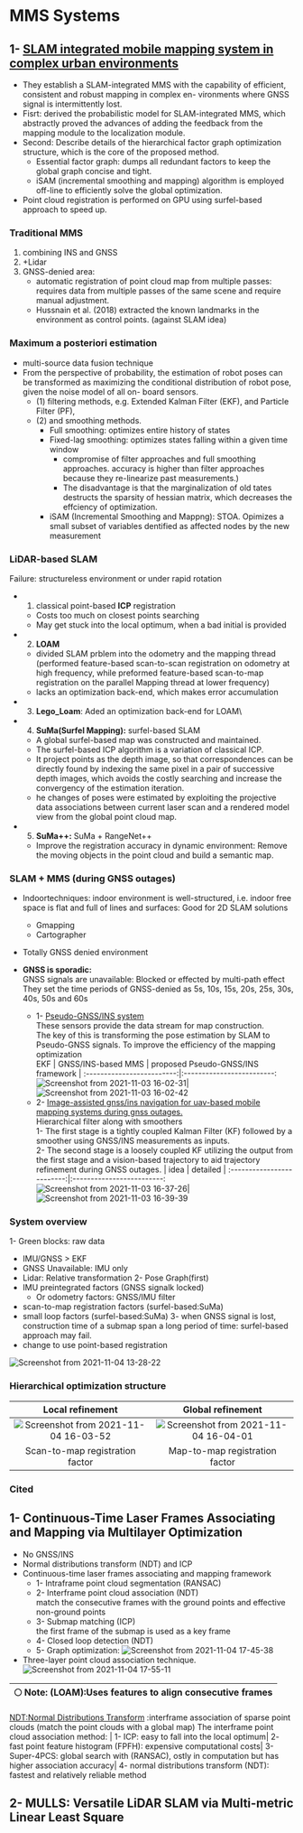# MMS Systems


## 1- [SLAM integrated mobile mapping system in complex urban environments](https://www.sciencedirect.com/science/article/pii/S0924271620301386)
* They establish a SLAM-integrated MMS with the capability of efficient, consistent and robust mapping in complex en- vironments where GNSS signal is intermittently lost.
* Fisrt: derived the probabilistic model for SLAM-integrated MMS, which abstractly proved the advances of adding the feedback from the mapping module to the localization module.
* Second: Describe details of the hierarchical factor graph optimization structure, which is the core of the proposed method.
  * Essential factor graph: dumps all redundant factors to keep the global graph concise and tight.
  * iSAM (incremental smoothing and mapping) algorithm is employed off-line to efficiently solve the global optimization.
* Point cloud registration is performed on GPU using surfel-based approach to speed up.
### Traditional MMS
1. combining INS and GNSS
2. +Lidar
3. GNSS-denied area: 
   * automatic registration of point cloud map from multiple passes: requires data from multiple passes of the same scene and require manual adjustment.
   * Hussnain et al. (2018) extracted the known landmarks in the environment as control points. (against SLAM idea)

### Maximum a posteriori estimation  
* multi-source data fusion technique 
* From the perspective of probability, the estimation of robot poses can be transformed as maximizing the conditional distribution of robot pose, given the noise model of all on- board sensors.
  * (1) filtering methods, e.g. Extended Kalman Filter (EKF), and Particle Filter (PF), 
  * (2) and smoothing methods.
    * Full smoothing: optimizes entire history of states
    * Fixed-lag smoothing: optimizes states falling within a given time window 
      * compromise of filter approaches and full smoothing approaches. accuracy is higher than filter approaches because they re-linearize past measurements.)
      * The disadvantage is that the marginalization of old tates destructs the sparsity of hessian matrix, which decreases the effciency of optimization.
    * iSAM (Incremental Smoothing and Mappng): STOA. Opimizes a small subset of variables dentified as affected nodes by the new measurement
### LiDAR-based SLAM
Failure: structureless environment or under rapid rotation
* 1. classical point-based **ICP** registration
  * Costs too much on closest points searching
  * May get stuck into the local optimum, when a bad initial is provided
 * 2. **LOAM**
   *  divided SLAM prblem into the odometry and the mapping thread (performed feature-based scan-to-scan registration on odometry at high frequency, while preformed feature-based scan-to-map registration on the parallel Mapping thread at lower frequency)
   *  lacks an optimization back-end, which makes error accumulation
 * 3. **Lego_Loam**: Aded an optimization back-end for LOAM\
 * 4. **SuMa(Surfel Mapping):** surfel-based SLAM
   * A global surfel-based map was constructed and maintained. 
   * The surfel-based ICP algorithm is a variation of classical ICP.
   * It project points as the depth image, so that correspondences can be directly found by indexing the same pixel in a pair of successive depth images, which avoids the costly searching and increase the convergency of the estimation iteration.
   * he changes of poses were estimated by exploiting the projective data associations between current laser scan and a rendered model view from the global point cloud map.
 * 5. **SuMa++:** SuMa + RangeNet++
   * Improve the registration accuracy in dynamic environment: Remove the moving objects in the point cloud and build a semantic map.
 ### SLAM + MMS  (during GNSS outages)
 * Indoortechniques: indoor environment is well-structured, i.e. indoor free space is flat and full of lines and surfaces: Good for 2D SLAM solutions
   * Gmapping
   * Cartographer
 * Totally GNSS denied environment
 * **GNSS is sporadic:**  
   GNSS signals are unavailable: Blocked or effected by multi-path effect  
   They set the time periods of GNSS-denied as 5s, 10s, 15s, 20s, 25s, 30s, 40s, 50s and 60s  
   
   *  1- [Pseudo-GNSS/INS system](https://ieeexplore.ieee.org/document/8373382)  
      These sensors provide the data stream for map construction.  
      The key of this is transforming the pose estimation by SLAM to Pseudo-GNSS signals. To improve the efficiency of the mapping optimization  
      EKF
      |  GNSS/INS-based MMS             |  proposed Pseudo-GNSS/INS framework |
      :-------------------------:|:-------------------------:
      ![Screenshot from 2021-11-03 16-02-31](https://user-images.githubusercontent.com/46463022/140184443-3b8f3481-2f95-4d69-a818-c4259cef2dc6.png)|![Screenshot from 2021-11-03 16-02-42](https://user-images.githubusercontent.com/46463022/140184454-d1be3b14-8c4e-4354-9322-77d27b547681.png)
   *  2- [Image-assisted gnss/ins navigation for uav-based mobile mapping systems during gnss outages.](https://ieeexplore.ieee.org/stamp/stamp.jsp?tp=&arnumber=8373409)  
       Hierarchical filter along with smoothers  
       1- The first stage is a tightly coupled Kalman Filter (KF) followed by a smoother using GNSS/INS measurements as inputs.  
       2- The second stage is a loosely coupled KF utilizing the output from the first stage and a vision-based trajectory to aid trajectory refinement during GNSS outages.
       |  idea             |  detailed  |
       :-------------------------:|:-------------------------:
       ![Screenshot from 2021-11-03 16-37-26](https://user-images.githubusercontent.com/46463022/140188949-aaae8e23-79b2-4b51-a113-68c2f4cac4c7.png)|![Screenshot from 2021-11-03 16-39-39](https://user-images.githubusercontent.com/46463022/140189224-7c159643-ddfc-435b-94a0-990b828e97be.png)
### System overview   
1- Green blocks: raw data  
   * IMU/GNSS > EKF 
   * GNSS Unavailable: IMU only
   * Lidar: Relative transformation
2- Pose Graph(first)
   * IMU preintegrated factors (GNSS signalk locked)
     * Or odometry factors: GNSS/IMU filter
   * scan-to-map registration factors (surfel-based:SuMa)
   * small loop factors (surfel-based:SuMa)
3- when GNSS signal is lost, construction time of a submap span a long period of time:  surfel-based approach may fail.
   * change to use point-based registration
   
   ![Screenshot from 2021-11-04 13-28-22](https://user-images.githubusercontent.com/46463022/140389526-c8b06632-ff8d-4bdf-a092-7f84eb2225c7.png)
### Hierarchical optimization structure
 | Local refinement | Global refinement |
 :-------------------------:|:-------------------------:
 ![Screenshot from 2021-11-04 16-03-52](https://user-images.githubusercontent.com/46463022/140411779-d6c1dbf4-c060-4eb6-9a28-711bbcc5d535.png)|![Screenshot from 2021-11-04 16-04-01](https://user-images.githubusercontent.com/46463022/140411795-ee84bece-1065-4a4c-b3a5-7c4ad9a0a28c.png)
 Scan-to-map registration factor|Map-to-map registration factor
 
 ### Cited
 
 ## 1- Continuous-Time Laser Frames Associating and Mapping via Multilayer Optimization  
 *  No GNSS/INS
 *  Normal distributions transform (NDT) and ICP  
 *  Continuous-time laser frames associating and mapping framework  
    * 1- Intraframe point cloud segmentation (RANSAC)
    * 2- Interframe point cloud association (NDT)  
         match the consecutive frames with the ground points and effective non-ground points
    * 3- Submap matching (ICP)  
         the first frame of the submap is used as a key frame
    * 4- Closed loop detection (NDT)
    * 5- Graph optimization:
    ![Screenshot from 2021-11-04 17-45-38](https://user-images.githubusercontent.com/46463022/140424670-e4938714-3fad-4505-b7ba-04f014b2421e.png)
 * Three-layer point cloud association technique.
    ![Screenshot from 2021-11-04 17-55-11](https://user-images.githubusercontent.com/46463022/140425701-038f143f-ac75-485a-9d94-4ea97809fc00.png)

 | :full_moon: Note: (LOAM):Uses features to align consecutive frames   |
| --- |
[NDT:Normal Distributions Transform](https://journals.sagepub.com/doi/10.1177/1729881419841532) :interframe association of sparse point clouds (match the point clouds with a global map)
The interframe point cloud association method: |
1- ICP: easy to fall into the local optimum|
2- fast point feature histogram (FPFH): expensive computational costs|
3- Super-4PCS: global search with (RANSAC), ostly in computation but has higher association accuracy|
4-  normal distributions transform (NDT): fastest and relatively reliable method

## 2- MULLS: Versatile LiDAR SLAM via Multi-metric Linear Least Square




